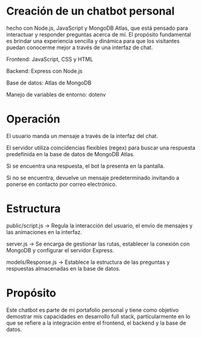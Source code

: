 # Creación de un chatbot personal
 hecho con Node.js, JavaScript y MongoDB Atlas, que está pensado para interactuar y responder preguntas acerca de mí.
 El propósito fundamental es brindar una experiencia sencilla y dinámica para que los visitantes puedan conocerme mejor a través de una interfaz de chat.

 Frontend: JavaScript, CSS y HTML

 Backend: Express con Node.js

 Base de datos: Atlas de MongoDB

 Manejo de variables de entorno: dotenv

 # Operación

 El usuario manda un mensaje a través de la interfaz del chat.

 El servidor utiliza coincidencias flexibles (regex) para buscar una respuesta predefinida en la base de datos de MongoDB Atlas.

 Si se encuentra una respuesta, el bot la presenta en la pantalla.

 Si no se encuentra, devuelve un mensaje predeterminado invitando a ponerse en contacto por correo electrónico.

# Estructura 

 public/script.js → Regula la interacción del usuario, el envío de mensajes y las animaciones en la interfaz.

 server.js → Se encarga de gestionar las rutas, establecer la conexión con MongoDB y configurar el servidor Express.

 models/Response.js → Establece la estructura de las preguntas y respuestas almacenadas en la base de datos.

 # Propósito

 Este chatbot es parte de mi portafolio personal y tiene como objetivo demostrar mis capacidades en desarrollo full stack, particularmente en lo que se refiere a la integración entre el frontend, el backend y la base de datos.